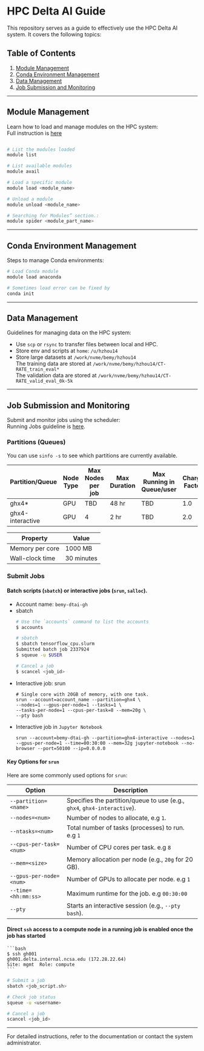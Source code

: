 # HPC Delta AI Guide

This repository serves as a guide to effectively use the HPC Delta AI system. It covers the following topics:

## Table of Contents
1. [Module Management](#module-management)
2. [Conda Environment Management](#conda-environment-management)
3. [Data Management](#data-management)
4. [Job Submission and Monitoring](#job-submission-and-monitoring)

---

## Module Management
Learn how to load and manage modules on the HPC system:  
Full instruction is [here](https://lmod.readthedocs.io/en/latest/010_user.html)
```bash

# List the modules loaded
module list

# List available modules
module avail

# Load a specific module
module load <module_name>

# Unload a module
module unload <module_name>

# Searching for Modules” section.:
module spider <module_part_name>
```

---

## Conda Environment Management
Steps to manage Conda environments:
```bash
# Load Conda module
module load anaconda

# Sometimes load error can be fixed by
conda init
```

---

## Data Management
Guidelines for managing data on the HPC system:
- Use `scp` or `rsync` to transfer files between local and HPC.
- Store env and scripts at `home`: `/u/hzhou14`
- Store large datasets at `/work/nvme/bemy/hzhou14`  
    The training data are stored at `/work/nvme/bemy/hzhou14/CT-RATE_train_eval*`  
    The validation data are stored at `/work/nvme/bemy/hzhou14/CT-RATE_valid_eval_0k-5k`

---

## Job Submission and Monitoring
Submit and monitor jobs using the scheduler:  
Running Jobs guideline is [here](https://docs.ncsa.illinois.edu/systems/deltaai/en/latest/user-guide/running-jobs.html).

### Partitions (Queues)

You can use `sinfo -s` to see which partitions are currently available.

| Partition/Queue      | Node Type | Max Nodes per job | Max Duration | Max Running in Queue/user | Charge Factor |
|-----------------------|-----------|-------------------|--------------|---------------------------|---------------|
| ghx4*                | GPU       | TBD               | 48 hr        | TBD                       | 1.0           |
| ghx4-interactive     | GPU       | 4                 | 2 hr         | TBD                       | 2.0           |

| Property         | Value       |
|-------------------|-------------|
| Memory per core   | 1000 MB     |
| Wall-clock time   | 30 minutes  |

### Submit Jobs
#### Batch scripts (`sbatch`) or interactive jobs (`srun`, `salloc`).
- Account name: `bemy-dtai-gh`
- sbatch
    ```bash
    # Use the `accounts` command to list the accounts
    $ accounts

    # sbatch
    $ sbatch tensorflow_cpu.slurm
    Submitted batch job 2337924
    $ squeue -u $USER

    # Cancel a job
    $ scancel <job_id>
    ```
- Interactive job: srun
    ```
    # Single core with 20GB of memory, with one task.
    srun --account=account_name --partition=ghx4 \
    --nodes=1 --gpus-per-node=1 --tasks=1 \
    --tasks-per-node=1 --cpus-per-task=8 --mem=20g \
    --pty bash
    ```
- Interactive job in `Jupyter Notebook`
    ```
    srun --account=bemy-dtai-gh --partition=ghx4-interactive --nodes=1 --gpus-per-node=1 --time=00:30:00 --mem=32g jupyter-notebook --no-browser --port=50100 --ip=0.0.0.0
    ```

#### Key Options for `srun`

Here are some commonly used options for `srun`:

| Option                  | Description                                                             |
|-------------------------|-------------------------------------------------------------------------|
| `--partition=<name>`    | Specifies the partition/queue to use (e.g., `ghx4`, `ghx4-interactive`). |
| `--nodes=<num>`         | Number of nodes to allocate, e.g `1`.                                            |
| `--ntasks=<num>`        | Total number of tasks (processes) to run. e.g `1`                               |
| `--cpus-per-task=<num>` | Number of CPU cores per task. e.g `8`                                          |
| `--mem=<size>`          | Memory allocation per node (e.g., `20g` for 20 GB).                     |
| `--gpus-per-node=<num>`      | Number of GPUs to allocate per node. e.g `1`                                   |
| `--time=<hh:mm:ss>`     | Maximum runtime for the job.  e.g `00:30:00`                                          |
| `--pty`                 | Starts an interactive session (e.g., `--pty bash`).                     |

#### Direct `ssh` access to a compute node in a running job is enabled once the job has started
    ```bash
    $ ssh gh001
    gh001.delta.internal.ncsa.edu (172.28.22.64)
    Site: mgmt  Role: compute
    ```

```bash
# Submit a job
sbatch <job_script.sh>

# Check job status
squeue -u <username>

# Cancel a job
scancel <job_id>
```

---

For detailed instructions, refer to the documentation or contact the system administrator.